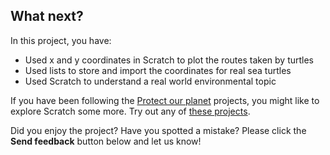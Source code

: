 ## What next?

In this project, you have:

+ Used x and y coordinates in Scratch to plot the routes taken by turtles
+ Used lists to store and import the coordinates for real sea turtles
+ Used Scratch to understand a real world environmental topic

If you have been following the [Protect our planet](https://projects.raspberrypi.org/en/pathways/protect-our-planet) projects, you might like to explore Scratch some more. Try out any of [these projects](https://projects.raspberrypi.org/en/projects?software%5B%5D=scratch).

Did you enjoy the project? Have you spotted a mistake? Please click the **Send feedback** button below and let us know!
